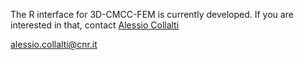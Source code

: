 The R interface for 3D-CMCC-FEM is currently developed. If you are interested in that, contact [Alessio Collalti](http://www.cost.eu/about_cost/who/%28type%29/5/%28wid%29/42868)

alessio.collalti@cnr.it
